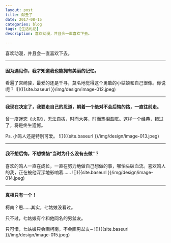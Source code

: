 ```yaml
---
layout: post
title: 献丑了
date: 2017-08-15
categories: blog
tags: [生活札记]
description: 喜欢动漫，并且会一直喜欢下去。

---
```


喜欢动漫，并且会一直喜欢下去。

---

#### 因为遇见你，我才知道我也能拥有美丽的记忆。

看遍了宫崎骏，最爱的还是千寻，莫名地觉得这个勇敢的小姑娘和自己很像。你说呢？
![]({{site.baseurl }}/img/design/image-012.jpeg)

---

#### 我现在决定了，我要走自己的忍道，朝着一个绝对不会后悔的路，一直往前走。

曾一度迷恋《火影》，无法自拔，时而大笑，时而热泪盈眶。这样一个经典，错过了，将是终生遗憾。

Ps. 小鸣人还是特别可爱。
![]({{site.baseurl }}/img/design/image-013.jpeg)

---

#### 我不想后悔，不想懊恼“当时为什么没有去做”？

喜欢的鸣人一直在成长，一直在努力地做自己想做的事，哪怕头破血流。喜欢鸣人的我，正在被他深深地影响着......
![]({{site.baseurl }}/img/design/image-014.jpeg)

---

#### 真相只有一个！

柯南？恩......其实，七姑娘没看过。

只不过，七姑娘有个和他同名的男盆友。

只可惜，七姑娘只会画柯南，不会画男盆友~
![]({{site.baseurl }}/img/design/image-015.jpeg)





